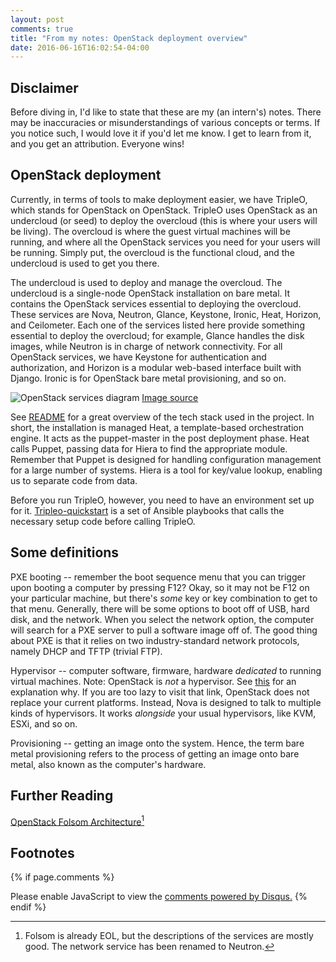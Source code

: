 ```yaml
---
layout: post
comments: true
title: "From my notes: OpenStack deployment overview"
date: 2016-06-16T16:02:54-04:00
---
```


Disclaimer
----------

Before diving in, I'd like to state that these are my (an intern's) notes. There may
be inaccuracies or misunderstandings of various concepts or terms. If you notice
such, I would love it if you'd let me know. I get to learn from it, and you get
an attribution. Everyone wins!


OpenStack deployment
--------------------

Currently, in terms of tools to make deployment easier, we have TripleO, which stands
for OpenStack on OpenStack. TripleO uses OpenStack as an undercloud (or seed) to deploy
the overcloud (this is where your users will be living). The overcloud is where the
guest virtual machines will be running, and where all the OpenStack services you need for
your users will be running. Simply put, the overcloud is the functional cloud, and the
undercloud is used to get you there.

The undercloud is used to deploy and manage the overcloud. The undercloud is a
single-node OpenStack installation on bare metal. It contains the OpenStack services
essential to deploying the overcloud. These services are Nova, Neutron,
Glance, Keystone, Ironic, Heat, Horizon, and Ceilometer. Each one of the services listed here
provide something essential to deploy the overcloud; for example, Glance handles the disk
images, while Neutron is in charge of network connectivity. For all OpenStack services, we
have Keystone for authentication and authorization, and Horizon is a modular web-based interface
built with Django. Ironic is for OpenStack bare metal provisioning, and so on.

![OpenStack services diagram](http://docs.openstack.org/security-guide/_images/marketecture-diagram.png)
[Image source](http://docs.openstack.org/security-guide/introduction/introduction-to-openstack.html)

See [README](http://docs.openstack.org/developer/tripleo-incubator/README.html)
for a great overview of the tech stack used in the project. In short, the installation is managed
Heat, a template-based orchestration engine. It acts as the puppet-master in the post deployment
phase. Heat calls Puppet, passing data for Hiera to find the appropriate module. Remember that
Puppet is designed for handling configuration management for a large number of systems. Hiera is a
tool for key/value lookup, enabling us to separate code from data.

Before you run TripleO, however, you need to have an environment set up for it.
[Tripleo-quickstart](https://github.com/openstack/tripleo-quickstart) is a set of Ansible playbooks
that calls the necessary setup code before calling TripleO.

Some definitions
----------------

PXE booting -- remember the boot sequence menu that you can trigger upon booting
a computer by pressing F12? Okay, so it may not be F12 on your particular machine,
but there's *some* key or key combination to get to that menu. Generally, there
will be some options to boot off of USB, hard disk, and the network. When you
select the network option, the computer will search for a PXE server to pull a
software image off of. The good thing about PXE is that it relies on two
industry-standard network protocols, namely DHCP and TFTP (trivial FTP).

Hypervisor -- computer software, firmware, hardware *dedicated* to running virtual
machines. Note: OpenStack is *not* a hypervisor. See
[this](http://blog.rackspace.com/three-openstack-myths-to-consider-as-we-close-out-2013/)
for an explanation why. If you are too lazy to visit that link, OpenStack does not
replace your current platforms. Instead, Nova is designed to talk to multiple kinds
of hypervisors. It works *alongside* your usual hypervisors, like KVM, ESXi, and so on.

Provisioning -- getting an image onto the system. Hence, the term bare metal provisioning
refers to the process of getting an image onto bare metal, also known as the computer's
hardware.

Further Reading
---------------
[OpenStack Folsom Architecture](http://ken.pepple.info/openstack/2012/09/25/openstack-folsom-architecture/)[^1]

Footnotes
---------
[^1]: Folsom is already EOL, but the descriptions of the services are mostly good. The network service has been renamed to Neutron.

{% if page.comments %}
<div id="disqus_thread"></div>
<script>
    /**
     *  RECOMMENDED CONFIGURATION VARIABLES: EDIT AND UNCOMMENT THE SECTION BELOW TO INSERT DYNAMIC VALUES FROM YOUR PLATFORM OR CMS.
     *  LEARN WHY DEFINING THESE VARIABLES IS IMPORTANT: https://disqus.com/admin/universalcode/#configuration-variables
     */
    /*
    var disqus_config = function () {
        this.page.url = PAGE_URL;  // Replace PAGE_URL with your page's canonical URL variable
        this.page.identifier = PAGE_IDENTIFIER; // Replace PAGE_IDENTIFIER with your page's unique identifier variable
    };
    */
    (function() {  // DON'T EDIT BELOW THIS LINE
        var d = document, s = d.createElement('script');
        s.src = '//resurrexit.disqus.com/embed.js';
        s.setAttribute('data-timestamp', +new Date());
        (d.head || d.body).appendChild(s);
    })();
</script>
<noscript>Please enable JavaScript to view the <a href="https://disqus.com/?ref_noscript" rel="nofollow">comments powered by Disqus.</a></noscript>
{% endif %}
